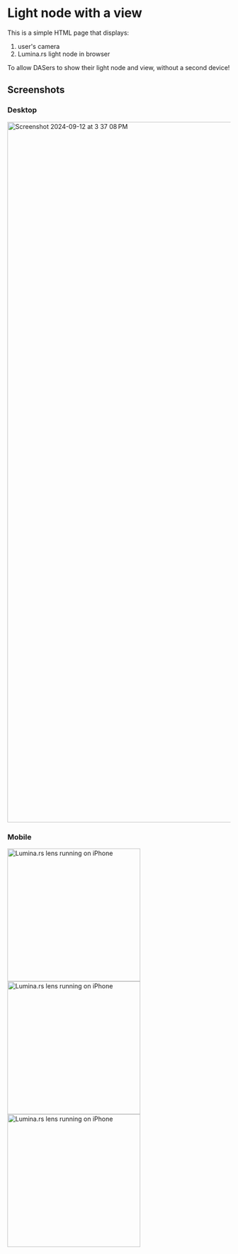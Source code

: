 # Light node with a view

This is a simple HTML page that displays:
1. user's camera
2. Lumina.rs light node in browser

To allow DASers to show their light node and view, without a second device!

## Screenshots

### Desktop

<img width="1582" alt="Screenshot 2024-09-12 at 3 37 08 PM" src="https://github.com/user-attachments/assets/86050ec5-7deb-4744-8c94-0923287098cd">

### Mobile

<img width="300" alt="Lumina.rs lens running on iPhone" src="https://github.com/user-attachments/assets/f9ebdef6-a5e3-4baa-9bbc-a6d3db381b9e">

<img width="300" alt="Lumina.rs lens running on iPhone" src="https://github.com/user-attachments/assets/5705a6c7-9946-46d3-8785-3eb8ac2a2789">

<img width="300" alt="Lumina.rs lens running on iPhone" src="https://github.com/user-attachments/assets/6c009f88-f709-4ac6-8603-c66fdaa627b8">

